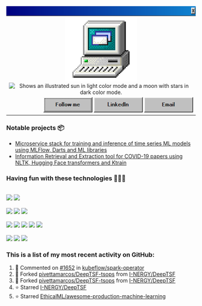 <img src="https://github.com/pivettamarcos/pivettamarcos/blob/main/title_bar2.png" align="left" width="764" height="25">
<table>
  <tbody>
    <tr>
      <td align="center">
        <div>
        <img src="https://github.com/pivettamarcos/pivettamarcos/blob/main/computer.gif" width="192" height="172">
        <picture>
          <source media="(prefers-color-scheme: dark)" srcset="https://readme-typing-svg.demolab.com?font=VT323&size=25&duration=1000&pause=500&color=F7F7F7&vCenter=true&multiline=true&repeat=false&random=false&width=540&height=150&lines=%3E+Hey!+I'm+Marcos+Pivetta;%3E+Computer+Science+MSc+%40+UFRGS;%3E+I+work+with+machine+learning+and+all+stuff+related;%3E+I+also+love+contributing+to+open+source+projects_">
          <img alt="Shows an illustrated sun in light color mode and a moon with stars in dark color mode." src="https://readme-typing-svg.demolab.com?font=VT323&size=25&duration=1000&pause=500&color=070707&vCenter=true&multiline=true&repeat=false&random=false&width=540&height=150&lines=%3E+Hey!+I'm+Marcos+Pivetta;%3E+Computer+Science+MSc+%40+UFRGS;%3E+I+work+with+machine+learning+and+all+stuff+related;%3E+I+also+love+contributing+to+open+source+projects_">
        </picture>
        </div>
      </td>
    </tr>
    <tr>
      <td align="right">
          <a href="https://github.com/pivettamarcos"><img src="https://github.com/pivettamarcos/pivettamarcos/blob/main/follow_me.png"></a>
          <a href="https://www.linkedin.com/in/marcos-pivetta"><img src="https://github.com/pivettamarcos/pivettamarcos/blob/main/linkedin.png"></a>
          <a href="mailto:marcospivetta60@gmail.com"><img src="https://github.com/pivettamarcos/pivettamarcos/blob/main/mail.png"></a>
      </td>
    </tr>
  </tbody>
</table>

<!---
&nbsp;&nbsp;&nbsp;&nbsp;[![Github Follow](https://img.shields.io/github/followers/pivettamarcos?label=Follow%20Me&style=for-the-badge&labelColor=%23009999&color=%23009999)](https://github.com/pivettamarcos) &nbsp;&nbsp;  [![LinkedIn](https://img.shields.io/badge/LinkedIn-grey?style=for-the-badge&color=000080&logo=LinkedIn)](https://www.linkedin.com/in/marcos-pivetta) [![Email](https://img.shields.io/badge/Email-white?style=for-the-badge&color=000080&logo=Gmail&logoColor=white)](mailto:marcospivetta60@gmail.com)  

&nbsp;&nbsp;&nbsp;&nbsp;
[![Github Follow](https://github.com/pivettamarcos/pivettamarcos/blob/main/follow_me.png)](https://github.com/pivettamarcos)
[![LinkedIn](https://github.com/pivettamarcos/pivettamarcos/blob/main/linkedin.png)](https://www.linkedin.com/in/marcos-pivetta)
[![Mail](https://github.com/pivettamarcos/pivettamarcos/blob/main/mail.png)](mailto:marcospivetta60@gmail.com)
-->


<!---
Ever since I joined GitHub **{{ ACCOUNT_AGE }}** years ago, I pushed **{{ COMMITS }}** commits, opened **{{ ISSUES }}** issues, submitted **{{ PULL_REQUESTS }}** pull requests, received **{{ STARS }}** stars across **{{ REPOSITORIES }}** personal projects, and contributed to **{{ REPOSITORIES_CONTRIBUTED_TO }}** public repositories.
-->
### **Notable projects 📦**
- [Microservice stack for training and inference of time series ML models using MLFlow, Darts and ML libraries](https://github.com/BDI-UFRGS/MLFlow-TimeSeries-Oil-Stack)<br>
- [Information Retrieval and Extraction tool for COVID-19 papers using NLTK, Hugging Face transformers and Ktrain](https://github.com/pivettamarcos/CORD-19_KTool)<br>

### **Having fun with these technologies 👨🏽‍💻**
<div align="left">

<br/>
<div>
<img src="https://img.shields.io/badge/Python%20-%2343853D.svg?&style=for-the-badge&logo=Python&logoColor=white"/>
<img src="https://img.shields.io/badge/FastAPI%23%20-%23239120.svg?&style=for-the-badge&logo=FastAPI&logoColor=white"/>
</div>
<br/>
<div>
<img src="https://img.shields.io/badge/databricks%20-%2343853D.svg?&style=for-the-badge&logo=databricks&logoColor=white"/>
<img src="https://img.shields.io/badge/spark%20-%2343853D.svg?&style=for-the-badge&logo=apachespark&logoColor=white"/>
<img src="https://img.shields.io/badge/hadoop%20-%2343853D.svg?&style=for-the-badge&logo=apachehadoop&logoColor=white"/>
</div>
<br/>
<div>
<img src="https://img.shields.io/badge/MLFlow%20-%23007ACC.svg?&style=for-the-badge&logo=MLFlow&logoColor=white"/>
<img src="https://img.shields.io/badge/PyTorch%20-%2320232a.svg?&style=for-the-badge&logo=PyTorch&logoColor=%2361DAFB"/>
<img src="https://img.shields.io/badge/Keras%20-%2320232a.svg?&style=for-the-badge&logo=Keras&logoColor=%2361DAFB"/>
<img src="https://img.shields.io/badge/scikitlearn%20-%2335495e.svg?&style=for-the-badge&logo=scikitlearn&logoColor=%234FC08D"/>
<img src="https://img.shields.io/badge/Lightning-792DE4?style=for-the-badge&logo=lightning&logoColor=white"/>
</div>
<br/>
<div>
<img src="https://img.shields.io/badge/Docker%20-%23007ACC.svg?&style=for-the-badge&logo=Docker&logoColor=white"/>
<img src="https://img.shields.io/badge/Kubernetes%20-%23007ACC.svg?&style=for-the-badge&logo=Kubernetes&logoColor=white"/>
  <img src="https://img.shields.io/badge/helm%20-%23007ACC.svg?&style=for-the-badge&logo=helm&logoColor=white"/>
</div>
</div>

<!---
## Github Stats  
<div align="center"><img src="https://github-readme-stats.vercel.app/api?username=pivettamarcos&show_icons=true&count_private=true" align="center" /></div>  
-->

### **This is a list of my most recent activity on GitHub:**
<!--RECENT_ACTIVITY:start-->
1. 💬 Commented on [#1652](https://github.com/kubeflow/spark-operator/issues/1652#issuecomment-2067238168) in [kubeflow/spark-operator](https://github.com/kubeflow/spark-operator)<br>
2. 🔱 Forked [pivettamarcos/DeepTSF-tsops](https://github.com/pivettamarcos/DeepTSF-tsops) from [I-NERGY/DeepTSF](https://github.com/I-NERGY/DeepTSF)<br>
3. 🔱 Forked [pivettamarcos/DeepTSF-tsops](https://github.com/pivettamarcos/DeepTSF-tsops) from [I-NERGY/DeepTSF](https://github.com/I-NERGY/DeepTSF)<br>
4. ⭐ Starred [I-NERGY/DeepTSF](https://github.com/I-NERGY/DeepTSF)<br>
5. ⭐ Starred [EthicalML/awesome-production-machine-learning](https://github.com/EthicalML/awesome-production-machine-learning)<br>
<!--RECENT_ACTIVITY:end-->
